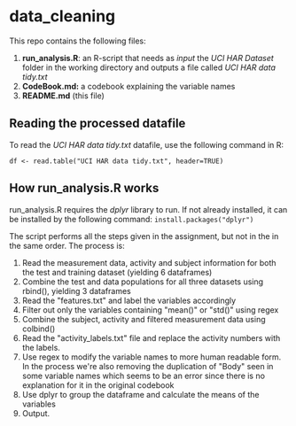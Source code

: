 # data_cleaning

This repo contains the following files:
1. **run_analysis.R**: an R-script that needs as _input_ the *UCI HAR Dataset* folder in the working directory and outputs a file called *UCI HAR data tidy.txt*
2. **CodeBook.md:** a codebook explaining the variable names 
3. **README.md** (this file)

## Reading the processed datafile
To read the *UCI HAR data tidy.txt* datafile, use the following command in R:

`df <- read.table("UCI HAR data tidy.txt", header=TRUE)`

## How run_analysis.R works

run_analysis.R requires the _dplyr_ library to run. If not already installed, it can be installed by the following command:
`install.packages("dplyr")`

The script performs all the steps given in the assignment, but not in the in the same order. The process is:

1. Read the measurement data, activity and subject information for both the test and training dataset (yielding 6 dataframes)
2. Combine the test and data populations for all three datasets using rbind(), yielding 3 dataframes
3. Read the "features.txt" and label the variables accordingly
4. Filter out only the variables containing "mean()" or "std()" using regex
5. Combine the subject, activity and filtered measurement data using colbind()
6. Read the "activity_labels.txt" file and replace the activity numbers with the labels.
7. Use regex to modify the variable names to more human readable form. In the process we're also removing the duplication of "Body" seen in some variable names which seems to be an error since there is no explanation for it in the original codebook
8. Use dplyr to group the dataframe and calculate the means of the variables
9. Output.
